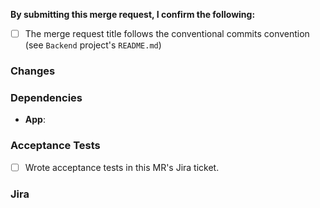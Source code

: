 **By submitting this merge request, I confirm the following:**

* [ ] The merge request title follows the conventional commits convention (see `Backend` project's `README.md`)

### Changes
<!-- Summary of the changes in this MR. -->


### Dependencies
<!-- Link to dependent pull requests. Specify whether the MRs are just related, or require each other to run. Write N/A if there are none. -->
- **App**: 

### Acceptance Tests
<!-- Put an x in the checkbox when done. -->
- [ ] Wrote acceptance tests in this MR's Jira ticket.

### Jira
<!-- Dynamic link to this MR's related Jira issue (e.g. "Closes <issue>", "See <issue>"). -->
